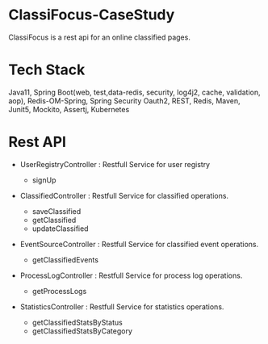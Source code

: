# ClassiFocus-CaseStudy

ClassiFocus is a rest api for an online classified pages. 


# Tech Stack

Java11,
Spring Boot(web, test,data-redis, security, log4j2, cache, validation, aop),
Redis-OM-Spring,
Spring Security Oauth2,
REST,
Redis,
Maven,
Junit5, Mockito, Assertj,
Kubernetes


# Rest API

- UserRegistryController : Restfull Service for user registry
  - signUp
 
- ClassifiedController : Restfull Service for classified operations.
  - saveClassified
  - getClassified
  - updateClassified

- EventSourceController : Restfull Service for classified event operations.
  - getClassifiedEvents 
 
- ProcessLogController : Restfull Service for process log operations.
  - getProcessLogs

- StatisticsController : Restfull Service for statistics operations.
  - getClassifiedStatsByStatus
  - getClassifiedStatsByCategory
